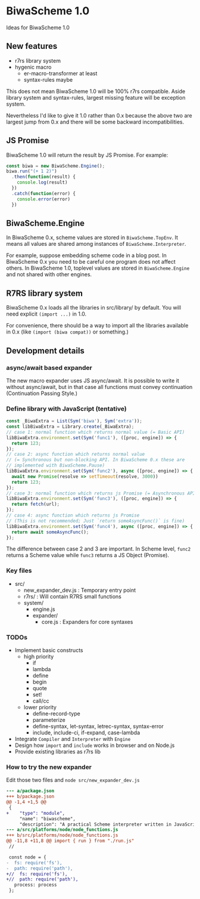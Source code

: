 # BiwaScheme 1.0

Ideas for BiwaScheme 1.0

## New features

- r7rs library system
- hygenic macro
  - er-macro-transformer at least
  - syntax-rules maybe

This does not mean BiwaScheme 1.0 will be 100% r7rs compatible. Aside library system and syntax-rules, largest missing feature will be exception system. 

Nevertheless I'd like to give it 1.0 rather than 0.x because the above two are largest jump from 0.x and there will be some backward incompatibilities.

## JS Promise

BiwaScheme 1.0 will return the result by JS Promise. For example:

```js
const biwa = new BiwaScheme.Engine();
biwa.run("(+ 1 2)")
  .then(function(result) {
    console.log(result)
  })
  .catch(function(error) {
    console.error(error)
  })
```

## BiwaScheme.Engine

In BiwaScheme 0.x, scheme values are stored in `BiwaScheme.TopEnv`. It means all values are shared among instances of `BiwaScheme.Interpreter`.

For example, suppose embedding scheme code in a blog post. In BiwaScheme 0.x you need to be careful one program does not affect others. In BiwaScheme 1.0, toplevel values are stored in `BiwaScheme.Engine` and not shared with other engines.

## R7RS library system

BiwaScheme 0.x loads all the libraries in src/library/ by default. You will need explicit `(import ...)` in 1.0.

For convenience, there should be a way to import all the libraries available in 0.x (like `(import (biwa compat))` or something.)

## Development details

### async/await based expander

The new macro expander uses JS async/await. It is possible to write it
without async/await, but in that case all functions must convey continuation
(Continuation Passing Style.)

### Define library with JavaScript (tentative)

```js
const _BiwaExtra = List(Sym('biwa'), Sym('extra'));
const libBiwaExtra = Library.create(_BiwaExtra);
// case 1: normal function which returns normal value (= Basic API)
libBiwaExtra.environment.set(Sym('func1'), ([proc, engine]) => {
  return 123;
});
// case 2: async function which returns normal value
// (= Synchronous but non-blocking API. In BiwaScheme 0.x these are
// implemented with BiwaScheme.Pause)
libBiwaExtra.environment.set(Sym('func2'), async ([proc, engine]) => {
  await new Promise(resolve => setTimeout(resolve, 3000))
  return 123;
});
// case 3: normal function which returns js Promise (= Asynchronous API)
libBiwaExtra.environment.set(Sym('func3'), ([proc, engine]) => {
  return fetch(url);
});
// case 4: async function which returns js Promise
// (This is not recommended; Just `return someAsyncFunc()` is fine)
libBiwaExtra.environment.set(Sym('func4'), async ([proc, engine]) => {
  return await someAsyncFunc();
});
```

The difference between case 2 and 3 are important. In Scheme level,
`func2` returns a Scheme value while `func3` returns a JS Object (Promise).

### Key files

- src/
  - new_expander_dev.js : Temporary entry point
  - r7rs/ : Will contain R7RS small functions
  - system/
    - engine.js
    - expander/
      - core.js : Expanders for core syntaxes

### TODOs

- Implement basic constructs 
  - high priority
    + if
    - lambda
    - define
    - begin
    + quote
    + set!
    - call/cc
  - lower priority
    - define-record-type
    - parameterize
    - define-syntax, let-syntax, letrec-syntax, syntax-error
    - include, include-ci, if-expand, case-lambda
- Integrate `Compiler` and `Interpreter` with `Engine`
- Design how `import` and `include` works in browser and on Node.js
- Provide existing libraries as r7rs lib

### How to try the new expander

Edit those two files and `node src/new_expander_dev.js`

```diff
--- a/package.json
+++ b/package.json
@@ -1,4 +1,5 @@
 {
+    "type": "module",
     "name": "biwascheme",
     "description": "A practical Scheme interpreter written in JavaScript",
--- a/src/platforms/node/node_functions.js
+++ b/src/platforms/node/node_functions.js
@@ -11,8 +11,8 @@ import { run } from "./run.js"
 //

 const node = {
-  fs: require('fs'),
-  path: require('path'),
+//  fs: require('fs'),
+//  path: require('path'),
   process: process
 };
```
